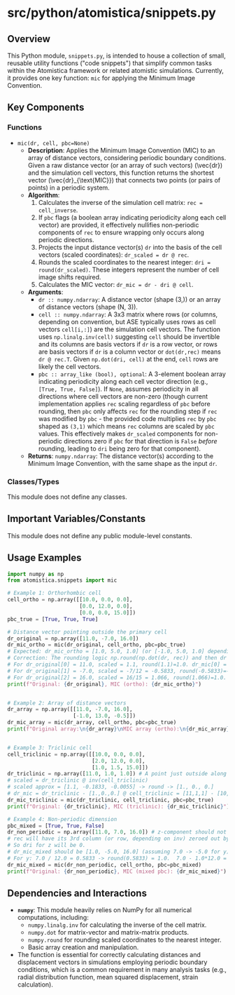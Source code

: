 # src/python/atomistica/snippets.py

## Overview

This Python module, `snippets.py`, is intended to house a collection of small, reusable utility functions ("code snippets") that simplify common tasks within the Atomistica framework or related atomistic simulations. Currently, it provides one key function: `mic` for applying the Minimum Image Convention.

## Key Components

### Functions

*   `mic(dr, cell, pbc=None)`
    *   **Description**: Applies the Minimum Image Convention (MIC) to an array of distance vectors, considering periodic boundary conditions. Given a raw distance vector (or an array of such vectors) \(\vec{dr}\) and the simulation cell vectors, this function returns the shortest vector \(\vec{dr}_{\text{MIC}}\) that connects two points (or pairs of points) in a periodic system.
    *   **Algorithm**:
        1.  Calculates the inverse of the simulation cell matrix: `rec = cell_inverse`.
        2.  If `pbc` flags (a boolean array indicating periodicity along each cell vector) are provided, it effectively nullifies non-periodic components of `rec` to ensure wrapping only occurs along periodic directions.
        3.  Projects the input distance vector(s) `dr` into the basis of the cell vectors (scaled coordinates): `dr_scaled = dr @ rec`.
        4.  Rounds the scaled coordinates to the nearest integer: `dri = round(dr_scaled)`. These integers represent the number of cell image shifts required.
        5.  Calculates the MIC vector: `dr_mic = dr - dri @ cell`.
    *   **Arguments**:
        *   `dr :: numpy.ndarray`: A distance vector (shape (3,)) or an array of distance vectors (shape (N, 3)).
        *   `cell :: numpy.ndarray`: A 3x3 matrix where rows (or columns, depending on convention, but ASE typically uses rows as cell vectors `cell[i,:]`) are the simulation cell vectors. The function uses `np.linalg.inv(cell)` suggesting `cell` should be invertible and its columns are basis vectors if `dr` is a row vector, or rows are basis vectors if `dr` is a column vector or `dot(dr,rec)` means `dr @ rec.T`. Given `np.dot(dri, cell)` at the end, `cell` rows are likely the cell vectors.
        *   `pbc :: array_like (bool), optional`: A 3-element boolean array indicating periodicity along each cell vector direction (e.g., `[True, True, False]`). If `None`, assumes periodicity in all directions where cell vectors are non-zero (though current implementation applies `rec` scaling regardless of `pbc` before rounding, then `pbc` only affects `rec` for the rounding step if `rec` was modified by `pbc` - the provided code multiplies `rec` by `pbc` shaped as `(3,1)` which means `rec` columns are scaled by `pbc` values. This effectively makes `dr_scaled` components for non-periodic directions zero if `pbc` for that direction is `False` *before* rounding, leading to `dri` being zero for that component).
    *   **Returns**: `numpy.ndarray`: The distance vector(s) according to the Minimum Image Convention, with the same shape as the input `dr`.

### Classes/Types
This module does not define any classes.

## Important Variables/Constants
This module does not define any public module-level constants.

## Usage Examples

```python
import numpy as np
from atomistica.snippets import mic

# Example 1: Orthorhombic cell
cell_ortho = np.array([[10.0, 0.0, 0.0],
                       [0.0, 12.0, 0.0],
                       [0.0, 0.0, 15.0]])
pbc_true = [True, True, True]

# Distance vector pointing outside the primary cell
dr_original = np.array([11.0, -7.0, 16.0])
dr_mic_ortho = mic(dr_original, cell_ortho, pbc=pbc_true)
# Expected: dr_mic_ortho = [1.0, 5.0, 1.0] (or [-1.0, 5.0, 1.0] depending on rounding for exact 0.5)
# Correction: The rounding logic np.round(np.dot(dr, rec)) and then dr - np.dot(dri, cell)
# For dr_original[0] = 11.0, scaled = 1.1, round(1.1)=1.0. dr_mic[0] = 11.0 - 1.0*10.0 = 1.0.
# For dr_original[1] = -7.0, scaled = -7/12 = -0.5833, round(-0.5833)=-1.0. dr_mic[1] = -7.0 - (-1.0*12.0) = 5.0.
# For dr_original[2] = 16.0, scaled = 16/15 = 1.066, round(1.066)=1.0. dr_mic[2] = 16.0 - 1.0*15.0 = 1.0.
print(f"Original: {dr_original}, MIC (ortho): {dr_mic_ortho}")


# Example 2: Array of distance vectors
dr_array = np.array([[11.0, -7.0, 16.0],
                     [-1.0, 13.0, -0.5]])
dr_mic_array = mic(dr_array, cell_ortho, pbc=pbc_true)
print(f"Original array:\n{dr_array}\nMIC array (ortho):\n{dr_mic_array}")


# Example 3: Triclinic cell
cell_triclinic = np.array([[10.0, 0.0, 0.0],
                           [2.0, 12.0, 0.0],
                           [1.0, 1.5, 15.0]])
dr_triclinic = np.array([11.0, 1.0, 1.0]) # A point just outside along first cell vector
# scaled = dr_triclinic @ inv(cell_triclinic)
# scaled approx = [1.1, -0.1833, -0.0055] -> round -> [1., 0., 0.]
# dr_mic = dr_triclinic - [1.,0.,0.] @ cell_triclinic = [11,1,1] - [10,0,0] = [1,1,1]
dr_mic_triclinic = mic(dr_triclinic, cell_triclinic, pbc=pbc_true)
print(f"Original: {dr_triclinic}, MIC (triclinic): {dr_mic_triclinic}")

# Example 4: Non-periodic dimension
pbc_mixed = [True, True, False]
dr_non_periodic = np.array([11.0, 7.0, 16.0]) # z-component should not wrap
# rec will have its 3rd column (or row, depending on inv) zeroed out by pbc scaling.
# So dri for z will be 0.
# dr_mic_mixed should be [1.0, -5.0, 16.0] (assuming 7.0 -> -5.0 for y)
# For y: 7.0 / 12.0 = 0.5833 -> round(0.5833) = 1.0.  7.0 - 1.0*12.0 = -5.0
dr_mic_mixed = mic(dr_non_periodic, cell_ortho, pbc=pbc_mixed)
print(f"Original: {dr_non_periodic}, MIC (mixed pbc): {dr_mic_mixed}")

```

## Dependencies and Interactions

*   **`numpy`**: This module heavily relies on NumPy for all numerical computations, including:
    *   `numpy.linalg.inv` for calculating the inverse of the cell matrix.
    *   `numpy.dot` for matrix-vector and matrix-matrix products.
    *   `numpy.round` for rounding scaled coordinates to the nearest integer.
    *   Basic array creation and manipulation.
*   The function is essential for correctly calculating distances and displacement vectors in simulations employing periodic boundary conditions, which is a common requirement in many analysis tasks (e.g., radial distribution function, mean squared displacement, strain calculation).
```
